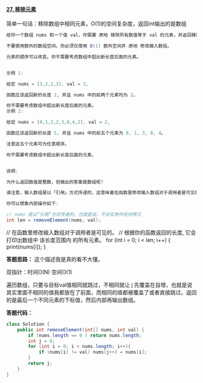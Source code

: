 #### [27. 移除元素](https://leetcode-cn.com/problems/remove-element/)

简单一句话：移除数组中相同元素，O(1)的空间复杂度，返回int输出的是数组

```java
给你一个数组 nums 和一个值 val，你需要 原地 移除所有数值等于 val 的元素，并返回移除后数组的新长度。

不要使用额外的数组空间，你必须仅使用 O(1) 额外空间并 原地 修改输入数组。

元素的顺序可以改变。你不需要考虑数组中超出新长度后面的元素。


示例 1:

给定 nums = [3,2,2,3], val = 3,

函数应该返回新的长度 2, 并且 nums 中的前两个元素均为 2。

你不需要考虑数组中超出新长度后面的元素。
示例 2:

给定 nums = [0,1,2,2,3,0,4,2], val = 2,

函数应该返回新的长度 5, 并且 nums 中的前五个元素为 0, 1, 3, 0, 4。

注意这五个元素可为任意顺序。

你不需要考虑数组中超出新长度后面的元素。


说明:

为什么返回数值是整数，但输出的答案是数组呢?

请注意，输入数组是以「引用」方式传递的，这意味着在函数里修改输入数组对于调用者是可见的。

你可以想象内部操作如下:

// nums 是以“引用”方式传递的。也就是说，不对实参作任何拷贝
int len = removeElement(nums, val);
```

// 在函数里修改输入数组对于调用者是可见的。
// 根据你的函数返回的长度, 它会打印出数组中 该长度范围内 的所有元素。
for (int i = 0; i < len; i++) {
    print(nums[i]);
}



**答题思路：** 这个描述我是真的看不大懂。

双指针：时间O(N) 空间O(1) 

遍历数组，只要与目标val值相同就跳过，不相同就让 j 先覆盖在自增，也就是说其实里面不相同的值我都放在了前面，而相同的值都被覆盖了或者直接跳过。返回的是最后一个不同元素的下标值，然后内部再输出数组。



**答题代码：** 

```java
class Solution {
    public int removeElement(int[] nums, int val) {
        if (nums.length == 0 ) return nums.length;
        int j = 0;
        for (int i = 0; i < nums.length; i++){
            if (nums[i] != val) nums[j++] = nums[i];
        }
        return j;
    }
}
```

